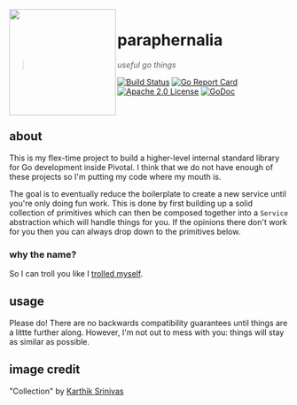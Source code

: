 <img src="https://cdn.rawgit.com/pivotal-cf/paraphernalia/master/docs/images/collection.svg" align="left" width="192px" height="192px"/>

# paraphernalia

> *useful go things*

[![Build Status](https://img.shields.io/travis/pivotal-cf/paraphernalia/master.svg?style=flat-square)](https://travis-ci.org/pivotal-cf/paraphernalia) [![Go Report Card](https://goreportcard.com/badge/github.com/pivotal-cf/paraphernalia?style=flat-square)](https://goreportcard.com/report/github.com/pivotal-cf/paraphernalia) [![Apache 2.0 License](https://img.shields.io/badge/license-Apache%202.0-blue.svg?style=flat-square)](/LICENSE) [![GoDoc](https://img.shields.io/badge/godoc-reference-blue.svg?style=flat-square)](https://godoc.org/github.com/pivotal-cf/paraphernalia)

<br />

## about

This is my flex-time project to build a higher-level internal standard library
for Go development inside Pivotal. I think that we do not have enough of these
projects so I'm putting my code where my mouth is.

The goal is to eventually reduce the boilerplate to create a new service until
you're only doing fun work. This is done by first building up a solid
collection of primitives which can then be composed together into a `Service`
abstraction which will handle things for you. If the opinions there don't work
for you then you can always drop down to the primitives below.

### why the name?

So I can troll you like I [trolled myself][fml].

[fml]: https://github.com/pivotal-cf/paraphernalia/commit/f1663e167ae262b81ef4f3cc28d951accb7890be

## usage

Please do! There are no backwards compatibility guarantees until things are a
littte further along. However, I'm not out to mess with you: things will stay
as similar as possible.

## image credit

"Collection" by [Karthik Srinivas](https://thenounproject.com/aathis/)
